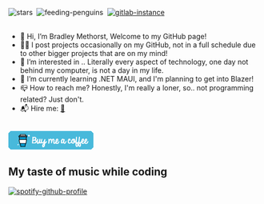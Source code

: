 ![stars](https://img.shields.io/github/stars/DragonicDefson?color=%230098CB&style=for-the-badge)&nbsp;&nbsp;![feeding-penguins](https://img.shields.io/static/v1?label=feeding&message=penguins&color=%230098CB&style=for-the-badge)&nbsp;&nbsp;[![gitlab-instance](https://img.shields.io/static/v1?label=My%20GitLab&message=instance&color=blue&style=for-the-badge&logo=GitLab)](https://gitlab.bradleymethorst.com/DragonicDefson)
<br></br>
- 👋 Hi, I’m Bradley Methorst, Welcome to my GitHub page!
- 👨‍💻 I post projects occasionally on my GitHub, not in a full schedule due to other bigger projects that are on my mind!
- 👀 I’m interested in .. Literally every aspect of technology, one day not behind my computer, is not a day in my life.
- 🌱 I’m currently learning .NET MAUI, and I'm planning to get into Blazer!
- 📪 How to reach me? Honestly, I'm really a loner, so.. not programming related? Just don't.
- 📬 Hire me: <a href="mailto:contact@bradleymethorst.com?subject=GitHub - Hiring request">📝</a>

<br>[![coffee](coffee.png)](https://www.buymeacoffee.com/dragonicdefson)</br>

## My taste of music while coding

[![spotify-github-profile](https://spotify-github-profile.vercel.app/api/view?uid=11120827470&cover_image=true&theme=default&show_offline=true&bar_color_cover=true)](https://spotify-github-profile.vercel.app/api/view?uid=11120827470&redirect=true)

<!---
DragonicDefson/DragonicDefson is a ✨ special ✨ repository because its `README.md` (this file) appears on your GitHub profile.
You can click the Preview link to take a look at your changes.
--->
